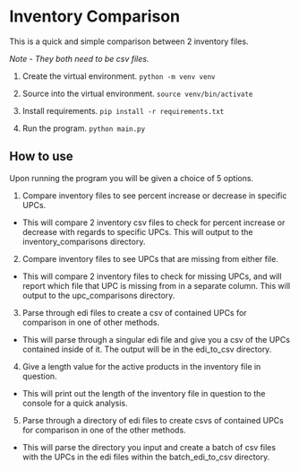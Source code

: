 # Inventory Comparison

This is a quick and simple comparison between 2 inventory files.

_Note - They both need to be csv files._

1. Create the virtual environment.
   `python -m venv venv`

2. Source into the virtual environment.
   `source venv/bin/activate`

3. Install requirements.
   `pip install -r requirements.txt`

4. Run the program.
   `python main.py`

## How to use

Upon running the program you will be given a choice of 5 options.

1.  Compare inventory files to see percent increase or decrease in specific UPCs.

- This will compare 2 inventory csv files to check for percent increase or decrease with regards to specific UPCs. This will output to the inventory_comparisons directory.

2.  Compare inventory files to see UPCs that are missing from either file.

- This will compare 2 inventory files to check for missing UPCs, and will report which file that UPC is missing from in a separate column. This will output to the upc_comparisons directory.

3.  Parse through edi files to create a csv of contained UPCs for comparison in one of other methods.

- This will parse through a singular edi file and give you a csv of the UPCs contained inside of it. The output will be in the edi_to_csv directory.

4.  Give a length value for the active products in the inventory file in question.

- This will print out the length of the inventory file in question to the console for a quick analysis.

5.  Parse through a directory of edi files to create csvs of contained UPCs for comparison in one of the other methods.

- This will parse the directory you input and create a batch of csv files with the UPCs in the edi files within the batch_edi_to_csv directory.
